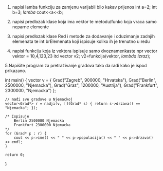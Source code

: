 1. napisi lamba funkciju za zamjenu varijabli bilo kakav prijenos
int a=2;
int b=3;
*lamba*
cout<<a<<b;

2. napisi predlozak klase koja ima vektor te metodu/funkc koja vraca samo neparne elemente

3. napisi predlozak klase Red i metode za dodavanje i oduzimanje zadnjih elemenata te int brElemenata koji ispisuje koliko ih je trenutno u redu

4. napisi funkciju koja iz vektora ispisuje samo dvoznamenkaste
npr vector<int> vektor = 10,4,123,23 itd
vector<int> v2;
v2=funkcija(vektor, *lambda izraz*);





5.Napišite program za pretraživanje gradova tako da radi kako je ispod prikazano.

int main() {
    vector<Grad> v = { Grad("Zagreb", 900000, "Hrvatska"),
                        Grad("Berlin", 2500000, "Njemacka"),
                        Grad("Graz", 1200000, "Austrija"),
                        Grad("Frankfurt", 2300000, "Njemacka") };

    // nađi sve gradove u Njemackoj
    vector<Grad*> r = nadji(v, [](Grad* s) { return s->drzava() == "Njemacka"; });

    /* Ispisuje
        Berlin 2500000 Njemacka
        Frankfurt 2300000 Njemacka
    */
    for (Grad* p : r) {
        cout << p->ime() << " " << p->populacija() << " " << p->drzava() << endl;
    }

    return 0;
}
